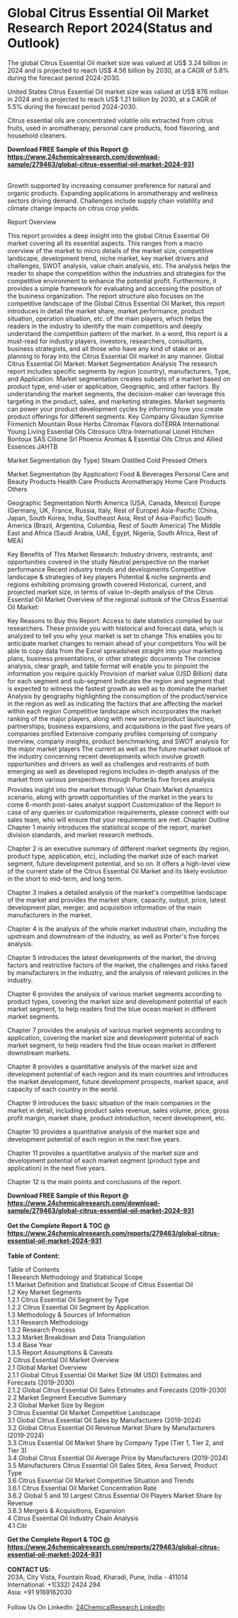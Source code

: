 <h1>Global Citrus Essential Oil Market Research Report 2024(Status and Outlook)</h1><p>The global Citrus Essential Oil market size was valued at US$ 3.24 billion in 2024 and is projected to reach US$ 4.56 billion by 2030, at a CAGR of 5.8% during the forecast period 2024-2030.</p><p>
United States Citrus Essential Oil market size was valued at US$ 876 million in 2024 and is projected to reach US$ 1.21 billion by 2030, at a CAGR of 5.5% during the forecast period 2024-2030.</p><p>
Citrus essential oils are concentrated volatile oils extracted from citrus fruits, used in aromatherapy, personal care products, food flavoring, and household cleaners.</p><div><b>Download FREE Sample of this Report @ 
            <a href="https://www.24chemicalresearch.com/download-sample/279463/global-citrus-essential-oil-market-2024-931">
            https://www.24chemicalresearch.com/download-sample/279463/global-citrus-essential-oil-market-2024-931</a></b></div><br><p>
Growth supported by increasing consumer preference for natural and organic products. Expanding applications in aromatherapy and wellness sectors driving demand. Challenges include supply chain volatility and climate change impacts on citrus crop yields.</p><p>
Report Overview</p><p>
 This report provides a deep insight into the global Citrus Essential Oil market covering all its essential aspects. This ranges from a macro overview of the market to micro details of the market size, competitive landscape, development trend, niche market, key market drivers and challenges, SWOT analysis, value chain analysis, etc.
 The analysis helps the reader to shape the competition within the industries and strategies for the competitive environment to enhance the potential profit. Furthermore, it provides a simple framework for evaluating and accessing the position of the business organization. The report structure also focuses on the competitive landscape of the Global Citrus Essential Oil Market, this report introduces in detail the market share, market performance, product situation, operation situation, etc. of the main players, which helps the readers in the industry to identify the main competitors and deeply understand the competition pattern of the market.
 In a word, this report is a must-read for industry players, investors, researchers, consultants, business strategists, and all those who have any kind of stake or are planning to foray into the Citrus Essential Oil market in any manner.
 Global Citrus Essential Oil Market: Market Segmentation Analysis
 The research report includes specific segments by region (country), manufacturers, Type, and Application. Market segmentation creates subsets of a market based on product type, end-user or application, Geographic, and other factors. By understanding the market segments, the decision-maker can leverage this targeting in the product, sales, and marketing strategies. Market segments can power your product development cycles by informing how you create product offerings for different segments.
 Key Company
 Givaudan
 Symrise
 Firmenich
 Mountain Rose Herbs
 Citromax Flavors
 doTERRA International
 Young Living Essential Oils
 Citrosuco
 Ultra-International
 Lionel Hitchen
 Bontoux SAS
 Cilione Srl
 Phoenix Aromas &amp; Essential Oils
 Citrus and Allied Essences
 JAHTB</p><p>
 Market Segmentation (by Type)
 Steam Distilled
 Cold Pressed
 Others</p><p>
 Market Segmentation (by Application)
 Food &amp; Beverages
 Personal Care and Beauty Products
 Health Care Products
 Aromatherapy
 Home Care Products
 Others</p><p>
 Geographic Segmentation
North America (USA, Canada, Mexico)
Europe (Germany, UK, France, Russia, Italy, Rest of Europe)
Asia-Pacific (China, Japan, South Korea, India, Southeast Asia, Rest of Asia-Pacific)
South America (Brazil, Argentina, Columbia, Rest of South America)
The Middle East and Africa (Saudi Arabia, UAE, Egypt, Nigeria, South Africa, Rest of MEA)</p><p>
 Key Benefits of This Market Research:
Industry drivers, restraints, and opportunities covered in the study
Neutral perspective on the market performance
Recent industry trends and developments
Competitive landscape &amp; strategies of key players
Potential &amp; niche segments and regions exhibiting promising growth covered
Historical, current, and projected market size, in terms of value
In-depth analysis of the Citrus Essential Oil Market
Overview of the regional outlook of the Citrus Essential Oil Market:</p><p>
 Key Reasons to Buy this Report:
Access to date statistics compiled by our researchers. These provide you with historical and forecast data, which is analyzed to tell you why your market is set to change
This enables you to anticipate market changes to remain ahead of your competitors
You will be able to copy data from the Excel spreadsheet straight into your marketing plans, business presentations, or other strategic documents
The concise analysis, clear graph, and table format will enable you to pinpoint the information you require quickly
Provision of market value (USD Billion) data for each segment and sub-segment
Indicates the region and segment that is expected to witness the fastest growth as well as to dominate the market
Analysis by geography highlighting the consumption of the product/service in the region as well as indicating the factors that are affecting the market within each region
Competitive landscape which incorporates the market ranking of the major players, along with new service/product launches, partnerships, business expansions, and acquisitions in the past five years of companies profiled
Extensive company profiles comprising of company overview, company insights, product benchmarking, and SWOT analysis for the major market players
The current as well as the future market outlook of the industry concerning recent developments which involve growth opportunities and drivers as well as challenges and restraints of both emerging as well as developed regions
Includes in-depth analysis of the market from various perspectives through Porterâs five forces analysis
Provides insight into the market through Value Chain
Market dynamics scenario, along with growth opportunities of the market in the years to come
6-month post-sales analyst support
 Customization of the Report
 In case of any queries or customization requirements, please connect with our sales team, who will ensure that your requirements are met.
 Chapter Outline
 Chapter 1 mainly introduces the statistical scope of the report, market division standards, and market research methods.</p><p>
 Chapter 2 is an executive summary of different market segments (by region, product type, application, etc), including the market size of each market segment, future development potential, and so on. It offers a high-level view of the current state of the Citrus Essential Oil Market and its likely evolution in the short to mid-term, and long term.</p><p>
 Chapter 3 makes a detailed analysis of the market's competitive landscape of the market and provides the market share, capacity, output, price, latest development plan, merger, and acquisition information of the main manufacturers in the market.</p><p>
 Chapter 4 is the analysis of the whole market industrial chain, including the upstream and downstream of the industry, as well as Porter's five forces analysis.</p><p>
 Chapter 5 introduces the latest developments of the market, the driving factors and restrictive factors of the market, the challenges and risks faced by manufacturers in the industry, and the analysis of relevant policies in the industry.</p><p>
 Chapter 6 provides the analysis of various market segments according to product types, covering the market size and development potential of each market segment, to help readers find the blue ocean market in different market segments.</p><p>
 Chapter 7 provides the analysis of various market segments according to application, covering the market size and development potential of each market segment, to help readers find the blue ocean market in different downstream markets.</p><p>
 Chapter 8 provides a quantitative analysis of the market size and development potential of each region and its main countries and introduces the market development, future development prospects, market space, and capacity of each country in the world.</p><p>
 Chapter 9 introduces the basic situation of the main companies in the market in detail, including product sales revenue, sales volume, price, gross profit margin, market share, product introduction, recent development, etc.</p><p>
 Chapter 10 provides a quantitative analysis of the market size and development potential of each region in the next five years.</p><p>
 Chapter 11 provides a quantitative analysis of the market size and development potential of each market segment (product type and application) in the next five years.</p><p>
 Chapter 12 is the main points and conclusions of the report.</p><div><b>Download FREE Sample of this Report @ 
            <a href="https://www.24chemicalresearch.com/download-sample/279463/global-citrus-essential-oil-market-2024-931">
            https://www.24chemicalresearch.com/download-sample/279463/global-citrus-essential-oil-market-2024-931</a></b></div><br><div><b>Get the Complete Report & TOC @ 
            <a href="https://www.24chemicalresearch.com/reports/279463/global-citrus-essential-oil-market-2024-931">
            https://www.24chemicalresearch.com/reports/279463/global-citrus-essential-oil-market-2024-931</a></b></div><br>
            <b>Table of Content:</b><p>Table of Contents<br />
 1 Research Methodology and Statistical Scope<br />
 1.1 Market Definition and Statistical Scope of Citrus Essential Oil<br />
 1.2 Key Market Segments<br />
 1.2.1 Citrus Essential Oil Segment by Type<br />
 1.2.2 Citrus Essential Oil Segment by Application<br />
 1.3 Methodology & Sources of Information<br />
 1.3.1 Research Methodology<br />
 1.3.2 Research Process<br />
 1.3.3 Market Breakdown and Data Triangulation<br />
 1.3.4 Base Year<br />
 1.3.5 Report Assumptions & Caveats<br />
 2 Citrus Essential Oil Market Overview<br />
 2.1 Global Market Overview<br />
 2.1.1 Global Citrus Essential Oil Market Size (M USD) Estimates and Forecasts (2019-2030)<br />
 2.1.2 Global Citrus Essential Oil Sales Estimates and Forecasts (2019-2030)<br />
 2.2 Market Segment Executive Summary<br />
 2.3 Global Market Size by Region<br />
 3 Citrus Essential Oil Market Competitive Landscape<br />
 3.1 Global Citrus Essential Oil Sales by Manufacturers (2019-2024)<br />
 3.2 Global Citrus Essential Oil Revenue Market Share by Manufacturers (2019-2024)<br />
 3.3 Citrus Essential Oil Market Share by Company Type (Tier 1, Tier 2, and Tier 3)<br />
 3.4 Global Citrus Essential Oil Average Price by Manufacturers (2019-2024)<br />
 3.5 Manufacturers Citrus Essential Oil Sales Sites, Area Served, Product Type<br />
 3.6 Citrus Essential Oil Market Competitive Situation and Trends<br />
 3.6.1 Citrus Essential Oil Market Concentration Rate<br />
 3.6.2 Global 5 and 10 Largest Citrus Essential Oil Players Market Share by Revenue<br />
 3.6.3 Mergers & Acquisitions, Expansion<br />
 4 Citrus Essential Oil Industry Chain Analysis<br />
 4.1 Citr</p><div><b>Get the Complete Report & TOC @ 
            <a href="https://www.24chemicalresearch.com/reports/279463/global-citrus-essential-oil-market-2024-931">
            https://www.24chemicalresearch.com/reports/279463/global-citrus-essential-oil-market-2024-931</a></b></div><br><b>CONTACT US:</b><br>
            203A, City Vista, Fountain Road, Kharadi, Pune, India - 411014<br>
            International: +1(332) 2424 294<br>
            Asia: +91 9169162030 <br><br>
            Follow Us On LinkedIn: <a href="https://www.linkedin.com/company/24chemicalresearch/">24ChemicalResearch LinkedIn</a>